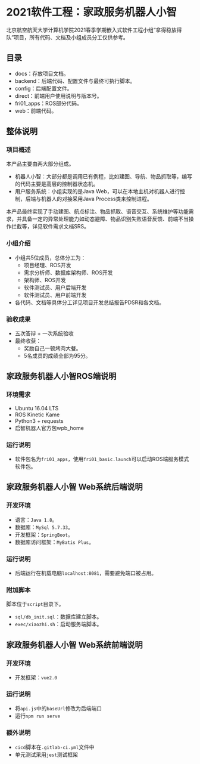 # 2021软件工程：家政服务机器人小智

北京航空航天大学计算机学院2021春季学期嵌入式软件工程小组“拿得稳放得队”项目，所有代码、文档及小组成员分工仅供参考。

## 目录

* docs：存放项目文档。
* backend：后端代码、配置文件与最终可执行脚本。
* config：后端配置文件。
* direct：前端用户使用说明与版本号。
* fri01_apps：ROS部分代码。
* web：前端代码。

## 整体说明

### 项目概述

本产品主要由两大部分组成。

* 机器人小智：大部分都是调用已有例程，比如建图、导航、物品抓取等，编写的代码主要是高层的控制器状态机。
* 用户服务系统：小组实现的是Java Web，可以在本地主机对机器人进行控制，后端与机器人的对接采用Java Process类来控制进程。

本产品最终实现了手动建图、航点标注、物品抓取、语音交互、系统维护等功能需求，并具备一定的异常处理能力如动态避障、物品识别失败语音反馈、前端不当操作拦截等，详见软件需求文档SRS。

### 小组介绍

* 小组共5位成员，总体分工为：
  * 项目经理、ROS开发
  * 需求分析师、数据库架构师、ROS开发
  * 架构师、ROS开发
  * 软件测试员、用户后端开发
  * 软件测试员、用户前端开发
* 各代码、文档等具体分工详见项目开发总结报告PDSR和各文档。

### 验收成果

* 五次答辩 + 一次系统验收
* 最终收获：
  * 奖励自己一顿烤肉大餐。
  * 5名成员的成绩全部为95分。

## 家政服务机器人小智ROS端说明

### 环境需求

- Ubuntu 16.04 LTS
- ROS Kinetic Kame
- Python3 + requests
- 启智机器人官方包wpb_home

### 运行说明

- 软件包名为`fri01_apps`，使用`fri01_basic.launch`可以启动ROS端服务模式软件包。

## 家政服务机器人小智  Web系统后端说明

### 开发环境

* 语言：`Java 1.8`。
* 数据库：`MySql 5.7.33`。
* 开发框架：`SpringBoot`。
* 数据库访问框架：`MyBatis Plus`。

### 运行说明

* 后端运行在机载电脑`localhost:8081`，需要避免端口被占用。

### 附加脚本

脚本位于`script`目录下。

* `sql/db_init.sql`：数据库建立脚本。
* `exec/xiaozhi.sh`：启动服务端脚本。

## 家政服务机器人小智  Web系统前端说明

### 开发环境

+ 开发框架：`vue2.0`

### 运行说明

+ 将`api.js`中的`baseUrl`修改为后端端口
+ 运行`npm run serve`

### 额外说明

+ `cicd`脚本在`.gitlab-ci.yml`文件中
+ 单元测试采用`jest`测试框架

